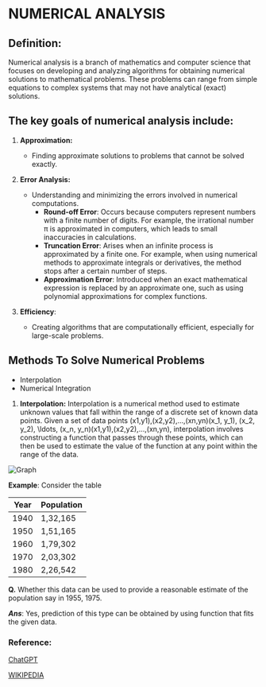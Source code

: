 # NUMERICAL ANALYSIS

## Definition: 
Numerical analysis is a branch of mathematics and computer science that focuses on developing and analyzing algorithms for obtaining numerical solutions to mathematical problems. These problems can range from simple equations to complex systems that may not have analytical (exact) solutions.

## The key goals of numerical analysis include:

1. **Approximation:**
   - Finding approximate solutions to problems that cannot be solved exactly.

2. **Error Analysis:**
   - Understanding and minimizing the errors involved in numerical computations.
	   -    **Round-off Error**: Occurs because computers represent numbers with a finite number of digits. For example, the irrational number π is approximated in computers, which leads to small inaccuracies in calculations.
		-  **Truncation Error**: Arises when an infinite process is approximated by a finite one. For example, when using numerical methods to approximate integrals or derivatives, the method stops after a certain number of steps.
		-   **Approximation Error**: Introduced when an exact mathematical expression is replaced by an approximate one, such as using polynomial approximations for complex functions.

3. **Efficiency**:
	- Creating algorithms that are computationally efficient, especially for large-scale problems.

## Methods To Solve Numerical Problems
- Interpolation
- Numerical Integration
1. **Interpolation:**
Interpolation is a numerical method used to estimate unknown values that fall within the range of a discrete set of known data points. Given a set of data points (x1,y1),(x2,y2),…,(xn,yn)(x_1, y_1), (x_2, y_2), \ldots, (x_n, y_n)(x1​,y1​),(x2​,y2​),…,(xn​,yn​), interpolation involves constructing a function that passes through these points, which can then be used to estimate the value of the function at any point within the range of the data.

![Graph](https://www.researchgate.net/profile/Sebastian-Mair-2/publication/344878125/figure/fig1/AS:950726079545344@1603682169265/Illustration-of-different-interpolation-paths-of-points-from-a-high-dimensional-Gaussian.ppm)



**Example**: Consider the table

| Year     | Population |
| -------- | --------   |
| 1940     | 1,32,165   |
| 1950     | 1,51,165   |
| 1960     | 1,79,302   |
| 1970     | 2,03,302   |
| 1980     | 2,26,542   |

**Q.** Whether this data can be used to provide a reasonable estimate of the population say in 1955, 1975.

**_Ans_**: Yes, prediction of this type can be obtained by using function that fits the given data.


### Reference:
[ChatGPT](https://chatgpt.com/c/66e5b628-ec30-8003-948a-a5ec4870c124)

[WIKIPEDIA](https://en.wikipedia.org/wiki/Numerical_analysis)